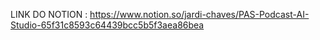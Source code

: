 LINK DO NOTION : https://www.notion.so/jardi-chaves/PAS-Podcast-AI-Studio-65f31c8593c64439bcc5b5f3aea86bea
